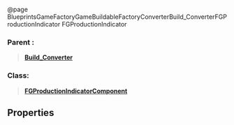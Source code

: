 @page BlueprintsGameFactoryGameBuildableFactoryConverterBuild_ConverterFGProductionIndicator FGProductionIndicator
### Parent :
<b><a href="_blueprints_game_factory_game_buildable_factory_converter_build__converter.html"><blockquote>Build_Converter</blockquote></a></b>
### Class:
<b><a href="_class_script_f_g_production_indicator_component.html"><blockquote>FGProductionIndicatorComponent</blockquote></a></b>
## Properties
